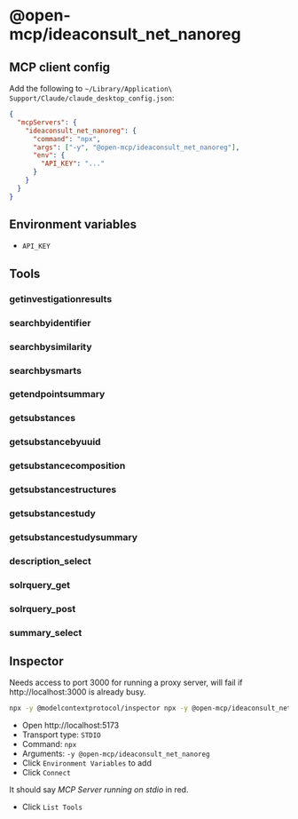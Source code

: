 # @open-mcp/ideaconsult_net_nanoreg

## MCP client config

Add the following to `~/Library/Application\ Support/Claude/claude_desktop_config.json`:

```json
{
  "mcpServers": {
    "ideaconsult_net_nanoreg": {
      "command": "npx",
      "args": ["-y", "@open-mcp/ideaconsult_net_nanoreg"],
      "env": {
        "API_KEY": "..."
      }
    }
  }
}
```

## Environment variables

- `API_KEY`

## Tools

### getinvestigationresults

### searchbyidentifier

### searchbysimilarity

### searchbysmarts

### getendpointsummary

### getsubstances

### getsubstancebyuuid

### getsubstancecomposition

### getsubstancestructures

### getsubstancestudy

### getsubstancestudysummary

### description_select

### solrquery_get

### solrquery_post

### summary_select

## Inspector

Needs access to port 3000 for running a proxy server, will fail if http://localhost:3000 is already busy.

```bash
npx -y @modelcontextprotocol/inspector npx -y @open-mcp/ideaconsult_net_nanoreg
```

- Open http://localhost:5173
- Transport type: `STDIO`
- Command: `npx`
- Arguments: `-y @open-mcp/ideaconsult_net_nanoreg`
- Click `Environment Variables` to add
- Click `Connect`

It should say _MCP Server running on stdio_ in red.

- Click `List Tools`
